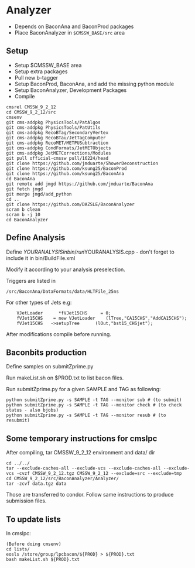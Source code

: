# Analyzer

 * Depends on BaconAna and BaconProd packages
 * Place BaconAnalyzer in `$CMSSW_BASE/src` area

Setup
-------------
 * Setup $CMSSW_BASE area
 * Setup extra packages
 * Pull new b-tagger 
 * Setup BaconProd, BaconAna, and add the missing python module
 * Setup BaconAnalyzer, Development Packages
 * Compile
```
cmsrel CMSSW_9_2_12
cd CMSSW_9_2_12/src
cmsenv
git cms-addpkg PhysicsTools/PatAlgos
git cms-addpkg PhysicsTools/PatUtils
git cms-addpkg RecoBTag/SecondaryVertex
git cms-addpkg RecoBTau/JetTagComputer
git cms-addpkg RecoMET/METPUSubtraction
git cms-addpkg CondFormats/JetMETObjects
git cms-addpkg JetMETCorrections/Modules
git pull official-cmssw pull/16224/head
git clone https://github.com/jmduarte/ShowerDeconstruction 
git clone https://github.com/ksung25/BaconProd
git clone https://github.com/ksung25/BaconAna
cd BaconAna
git remote add jmgd https://github.com/jmduarte/BaconAna
git fetch jmgd
git merge jmgd/add_python
cd ..
git clone https://github.com/DAZSLE/BaconAnalyzer
scram b clean
scram b -j 10
cd BaconAnalyzer
```

Define Analysis
----------
Define $YOURANALYSIS in bin/run$YOURANALYSIS.cpp - don't forget to include it in bin/BuildFile.xml

Modify it according to your analysis preselection.

Triggers are listed in 	    
```
/src/BaconAna/DataFormats/data/HLTFile_25ns
```

For other types of Jets  e.g:
```
    VJetLoader      *fVJet15CHS     = 0;
    fVJet15CHS    = new VJetLoader    (lTree,"CA15CHS","AddCA15CHS");
    fVJet15CHS   ->setupTree      (lOut,"bst15_CHSjet");
```

After modifications compile before running.

Baconbits production
-----------
Define samples on submitZprime.py

Run makeList.sh on $PROD.txt to list bacon files.

Run submitZprime.py for a given SAMPLE and TAG as following:

```
python submitZprime.py -s SAMPLE -t TAG --monitor sub # (to submit)
python submitZprime.py -s SAMPLE -t TAG --monitor check # (to check status - also bjobs)
python submitZprime.py -s SAMPLE -t TAG --monitor resub # (to resubmit)
```

Some temporary instructions for cmslpc
-----------
After compiling, tar CMSSW_9_2_12 environment and data/ dir

```
cd ../../
tar --exclude-caches-all --exclude-vcs --exclude-caches-all --exclude-vcs -cvzf CMSSW_9_2_12.tgz CMSSW_9_2_12 --exclude=src --exclude=tmp
cd CMSSW_9_2_12/src/BaconAnalyzer/Analyzer/
tar -zcvf data.tgz data
```

Those are transferred to condor. Follow same instructions to produce submission files.

To update lists
-----------
In cmslpc:

```
(Before doing cmsenv)
cd lists/
eosls /store/group/lpcbacon/${PROD} > ${PROD}.txt
bash makeList.sh ${PROD}.txt
```
